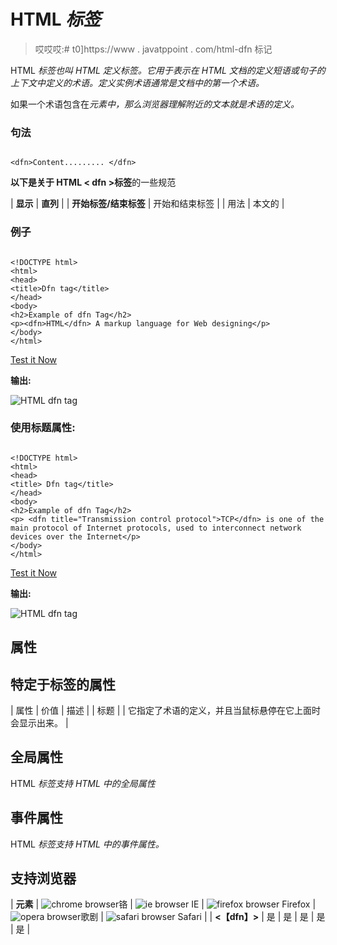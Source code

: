 # HTML <dfn>标签</dfn>

> 哎哎哎:# t0]https://www . javatppoint . com/html-dfn 标记

HTML <dfn>标签也叫 HTML 定义标签。它用于表示在 HTML 文档的定义短语或句子的上下文中定义的术语。定义实例术语通常是文档中的第一个术语。</dfn>

如果一个术语包含在<dfn>元素中，那么浏览器理解附近的文本就是术语的定义。</dfn>

### 句法

```

<dfn>Content......... </dfn>

```

**以下是关于 HTML < dfn >标签**的一些规范

| **显示** | **直列** |
| **开始标签/结束标签** | 开始和结束标签 |
| 用法 | 本文的 |

### 例子

```

<!DOCTYPE html>
<html>
<head>
<title>Dfn tag</title>
</head>
<body>
<h2>Example of dfn Tag</h2>
<p><dfn>HTML</dfn> A markup language for Web designing</p>
</body>
</html>

```

[Test it Now](https://www.javatpoint.com/oprweb/test.jsp?filename=htmldfntag)

**输出:**

![HTML dfn tag](../Images/413f3d4bc17f1ad35e895bd842195698.png)

### 使用标题属性:

```

<!DOCTYPE html>
<html>
<head>
<title> Dfn tag</title>
</head>
<body>
<h2>Example of dfn Tag</h2>
<p> <dfn title="Transmission control protocol">TCP</dfn> is one of the main protocol of Internet protocols, used to interconnect network devices over the Internet</p>
</body>
</html>

```

[Test it Now](https://www.javatpoint.com/oprweb/test.jsp?filename=htmldfntag2)

**输出:**

![HTML dfn tag](../Images/6a7db9a11a7e9edaa9cf46d952a54542.png)

## 属性

## 特定于标签的属性

| 属性 | 价值 | 描述 |
| 标题 |  | 它指定了术语的定义，并且当鼠标悬停在它上面时会显示出来。 |

## 全局属性

HTML <dfn>标签支持 HTML 中的全局属性</dfn>

## 事件属性

HTML <dfn>标签支持 HTML 中的事件属性。</dfn>

## 支持浏览器

| **元素** | ![chrome browser](../Images/4fbdc93dc2016c5049ed108e7318df19.png)铬 | ![ie browser](../Images/83dd23df1fe8373fd5bf054b2c1dd88b.png) IE | ![firefox browser](../Images/4f001fff393888a8a807ed29b28145d1.png) Firefox | ![opera browser](../Images/6cad4a592cc69a052056a0577b4aac65.png)歌剧 | ![safari browser](../Images/a0f6a9711a92203c5dc5c127fe9c9fca.png) Safari |
| **<【dfn】>** | 是 | 是 | 是 | 是 | 是 |